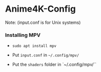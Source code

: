 # Anime4K-Config

Note: (input.conf is for Unix systems)

### Installing MPV
* `sudo apt install mpv`

* Put `input.conf` in `~/.config/mpv/`
* Put the `shaders` folder in `~/.config/mpv/``
  

